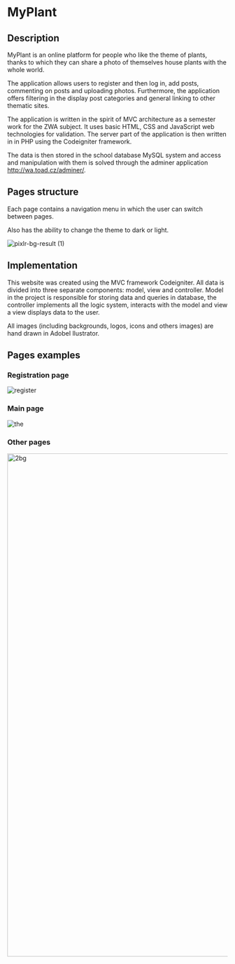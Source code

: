 # MyPlant

<h2>Description</h2>

MyPlant is an online platform for people who like the theme of plants, thanks to which they can share a photo of themselves
house plants with the whole world. 

The application allows users to register and then log in, add
posts, commenting on posts and uploading photos. Furthermore, the application offers filtering in the display
post categories and general linking to other thematic sites.

The application is written in the spirit of MVC architecture as a semester work for the ZWA subject. It uses basic
HTML, CSS and JavaScript web technologies for validation. The server part of the application is then written in
in PHP using the Codeigniter framework.

The data is then stored in the school database
MySQL system and access and manipulation with them is solved through the adminer application
http://wa.toad.cz/adminer/.

<h2>Pages structure</h2>

Each page contains a navigation menu in which the user can switch between pages. 

Also has the ability to change the theme to dark or light.

![pixlr-bg-result (1)](https://user-images.githubusercontent.com/84513267/178775817-4819da29-2965-4ba0-a3f6-ce466be44d23.png)

<h2>Implementation</h2>

This website was created using the MVC framework Codeigniter. All data is divided into three separate components: model, view and controller. Model in the project is responsible for storing data and queries in database, the controller implements all the logic system, interacts with the model and view a view displays data to the user. 

All images (including backgrounds, logos, icons and others images) are hand drawn in AdobeI llustrator.

<h2>Pages examples</h2>

<h3>Registration page</h3>

![register](https://user-images.githubusercontent.com/84513267/178773595-ef9987a1-6d00-4e32-b937-6e27e7c0289d.JPG)

<h3>Main page</h3>

![the](https://user-images.githubusercontent.com/84513267/178774188-6c3b080f-44c9-4728-bb9f-a482b2786e1a.JPG)

<h3>Other pages</h3>

<img width="1149" alt="2bg" src="https://user-images.githubusercontent.com/84513267/178773149-83ee731c-9bc0-4f3c-85fa-6e471fb194fe.png">
